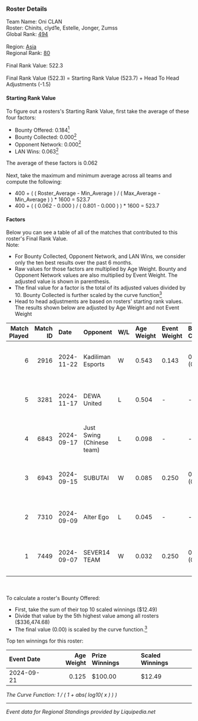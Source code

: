 ### Roster Details<br />
Team Name: Oni CLAN<br />
Roster: Chinits, clyd1e, Estelle, Jonger, Zumss<br />
Global Rank: [494](../standings_global.md)<br />
<br />
Region: [Asia]( ../standings_asia.md)<br />
Regional Rank: [80]( ../standings_asia.md)<br />
<br />
Final Rank Value:  522.3<br />
<br />
Final Rank Value (522.3) = Starting Rank Value (523.7) + Head To Head Adjustments (-1.5)<br />

#### Starting Rank Value<br />
To figure out a rosters's Starting Rank Value, first take the average of these four factors:<br />
- Bounty Offered: 0.184[<sup>1</sup>](#table2)
- Bounty Collected: 0.000[<sup>2</sup>](#table1)
- Opponent Network: 0.000[<sup>2</sup>](#table1)
- LAN Wins: 0.063[<sup>2</sup>](#table1)

The average of these factors is 0.062<br />
<br />
Next, take the maximum and minimum average across all teams and compute the following:<br />
- 400 + ( ( Roster_Average - Min_Average ) / ( Max_Average - Min_Average ) ) * 1600 = 523.7
- 400 + ( ( 0.062 - 0.000 ) / ( 0.801 - 0.000 ) ) * 1600 = 523.7


#### Factors<br />
Below you can see a table of all of the matches that contributed to this roster's Final Rank Value.<br />
Note:<br />

- For Bounty Collected, Opponent Network, and LAN Wins, we consider only the ten best results over the past 6 months.
- Raw values for those factors are multiplied by Age Weight. Bounty and Opponent Network values are also multiplied by Event Weight. The adjusted value is shown in parenthesis.
- The final value for a factor is the total of its adjusted values divided by 10. Bounty Collected is further scaled by the curve function[<sup>3</sup>](#curveFunction)
- Head to head adjustments are based on rosters' starting rank values. The results shown below are adjusted by Age Weight and not Event Weight
<span id="table1"></span><br />


| Match Played | Match ID | Date       | Opponent                  | W/L | Age Weight | Event Weight | Bounty Collected | Opponent Network | LAN Wins  | H2H Adj. | Roster                                  |
| -: | -: | :- | :- | :- | :- | :- | :- | :- | :- | -: | :- |
|            6 |     2916 | 2024-11-22 | Kadiliman Esports         | W   | 0.543      | 0.143        | 0.000 (0.000)    | 0.029 (0.002)    | 1 (0.543) |     5.79 | Chinits, clyd1e, Estelle, Jonger, Zumss |
|            5 |     3281 | 2024-11-17 | DEWA United               | L   | 0.504      | -            | -                | -                | -         |    -7.02 | Chinits, clyd1e, JMX, Jonger, Zumss     |
|            4 |     6843 | 2024-09-17 | Just Swing (Chinese team) | L   | 0.098      | -            | -                | -                | -         |    -0.84 | clyd1e, Jaytzy, Jonger, Whis, Zumss     |
|            3 |     6943 | 2024-09-15 | SUBUTAI                   | W   | 0.085      | 0.250        | 0.000 (0.000)    | 0.006 (0.000)    | 0 (0.000) |     0.90 | clyd1e, Estelle, Jaytzy, Whis, Zumss    |
|            2 |     7310 | 2024-09-09 | Alter Ego                 | L   | 0.045      | -            | -                | -                | -         |    -0.62 | clyd1e, Jaytzy, Jonger, Whis, Zumss     |
|            1 |     7449 | 2024-09-07 | SEVER14 TEAM              | W   | 0.032      | 0.250        | 0.000 (0.000)    | 0.000 (0.000)    | 0 (0.000) |     0.33 | clyd1e, Jaytzy, Jonger, Whis, Zumss     |

<br />
<span id="table2"></span><br />
To calculate a roster's Bounty Offered:<br />

- First, take the sum of their top 10 scaled winnings ($12.49)
- Divide that value by the 5th highest value among all rosters ($336,474.68)
- The final value (0.00) is scaled by the curve function.[<sup>3</sup>](#curveFunction)

Top ten winnings for this roster:<br />

| Event Date | Age Weight | Prize Winnings | Scaled Winnings |
| :- | -: | :- | :- |
| 2024-09-21 |      0.125 | $100.00        | $12.49          |


<span id="curveFunction"></span>_The Curve Function: 1 / ( 1 + abs( log10( x ) ) )_<br />

---
_Event data for Regional Standings provided by Liquipedia.net_<br />

